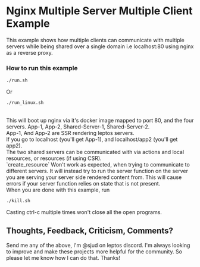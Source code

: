 # Nginx Multiple Server Multiple Client Example
This example shows how multiple clients can communicate with multiple servers while being shared over a single domain i.e localhost:80 using nginx as a reverse proxy.

### How to run this example
```sh
./run.sh 
```
Or

```sh
./run_linux.sh
```

<br>
This will boot up nginx via it's docker image mapped to port 80, and the four servers. App-1, App-2, Shared-Server-1, Shared-Server-2.
<br>
App-1, And App-2 are SSR rendering leptos servers.
<br>
If you go to localhost (you'll get App-1), and localhost/app2 (you'll get app2).
<br>
The two shared servers can be communicated with via actions and local resources, or resources (if using CSR).
<br>
`create_resource` Won't work as expected, when trying to communicate to different servers. It will instead try to run the server function on the server you are serving your server side rendered content from. This will cause errors if your server function relies on state that is not present.
<br>
When you are done with this example, run

```sh
./kill.sh
```

Casting ctrl-c multiple times won't close all the open programs.

## Thoughts, Feedback, Criticism, Comments?
Send me any of the above, I'm @sjud on leptos discord. I'm always looking to improve and make these projects more helpful for the community. So please let me know how I can do that. Thanks!